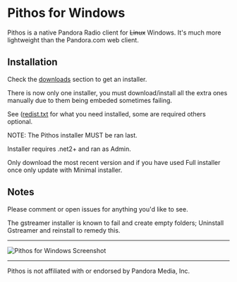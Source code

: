 Pithos for Windows
=============

Pithos is a native Pandora Radio client for ~~Linux~~ Windows. It's much more lightweight
than the Pandora.com web client.

Installation
-----------
Check the [downloads](https://github.com/TingPing/pithos-for-windows/downloads) section to get an installer.

There is now only one installer, you must download/install all the extra ones manually due to them being embeded sometimes failing.

See ([redist.txt](https://github.com/TingPing/pithos-for-windows/blob/master/windows/redist.txt) for what you need installed, some are required others optional.

NOTE: The Pithos installer MUST be ran last.

Installer requires .net2+ and ran as Admin.

Only download the most recent version and if you have used Full installer once only update with Minimal installer.

Notes
-----
Please comment or open issues for anything you'd like to see.

The gstreamer installer is known to fail and create empty folders; Uninstall Gstreamer and reinstall to remedy this.

------------------

![Pithos for Windows Screenshot](http://puu.sh/wZ5V)

------------------

Pithos is not affiliated with or endorsed by Pandora Media, Inc.

